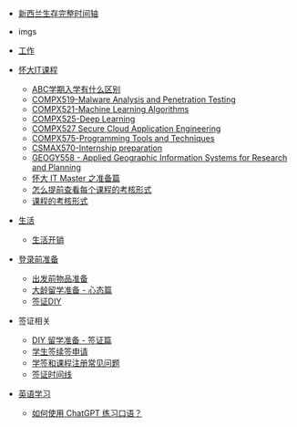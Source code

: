 <!-- docs/_sidebar.md -->
* [新西兰生存完整时间轴](%E6%96%B0%E8%A5%BF%E5%85%B0%E7%94%9F%E5%AD%98%E5%AE%8C%E6%95%B4%E6%97%B6%E9%97%B4%E8%BD%B4.md)

* imgs
* [工作](%E5%B7%A5%E4%BD%9C/README.md)
* [怀大IT课程](%E6%80%80%E5%A4%A7IT%E8%AF%BE%E7%A8%8B/README.md)
  * [ABC学期入学有什么区别](%E6%80%80%E5%A4%A7IT%E8%AF%BE%E7%A8%8B/ABC%E5%AD%A6%E6%9C%9F%E5%85%A5%E5%AD%A6%E6%9C%89%E4%BB%80%E4%B9%88%E5%8C%BA%E5%88%AB.md)
  * [COMPX519-Malware Analysis and Penetration Testing](%E6%80%80%E5%A4%A7IT%E8%AF%BE%E7%A8%8B/COMPX519-Malware%20Analysis%20and%20Penetration%20Testing.md)
  * [COMPX521-Machine Learning Algorithms](%E6%80%80%E5%A4%A7IT%E8%AF%BE%E7%A8%8B/COMPX521-Machine%20Learning%20Algorithms.md)
  * [COMPX525-Deep Learning](%E6%80%80%E5%A4%A7IT%E8%AF%BE%E7%A8%8B/COMPX525-Deep%20Learning.md)
  * [COMPX527 Secure Cloud Application Engineering](%E6%80%80%E5%A4%A7IT%E8%AF%BE%E7%A8%8B/COMPX527-Secure%20Cloud%20Application%20Engineering.md)
  * [COMPX575-Programming Tools and Techniques](%E6%80%80%E5%A4%A7IT%E8%AF%BE%E7%A8%8B/COMPX575-Programming%20Tools%20and%20Techniques.md)
  * [CSMAX570-Internship preparation](%E6%80%80%E5%A4%A7IT%E8%AF%BE%E7%A8%8B/CSMAX570-Internship%20preparation.md)
  * [GEOGY558 - Applied Geographic Information Systems for Research and Planning](%E6%80%80%E5%A4%A7IT%E8%AF%BE%E7%A8%8B/GEOGY558-Applied%20Geographic%20Information%20Systems%20for%20Research%20and%20Planning.md)
  * [怀大 IT Master 之准备篇](%E6%80%80%E5%A4%A7IT%E8%AF%BE%E7%A8%8B/%E6%80%80%E5%A4%A7IT%20Master%E4%B9%8B%E5%87%86%E5%A4%87%E7%AF%87.md)
  * [怎么提前查看每个课程的考核形式](%E6%80%80%E5%A4%A7IT%E8%AF%BE%E7%A8%8B/%E6%80%8E%E4%B9%88%E6%8F%90%E5%89%8D%E6%9F%A5%E7%9C%8B%E6%AF%8F%E4%B8%AA%E8%AF%BE%E7%A8%8B%E7%9A%84%E8%80%83%E6%A0%B8%E5%BD%A2%E5%8A%BF.md)
  * [课程的考核形式](%E6%80%80%E5%A4%A7IT%E8%AF%BE%E7%A8%8B/%E8%AF%BE%E7%A8%8B%E7%9A%84%E8%80%83%E6%A0%B8%E5%BD%A2%E5%8A%BF.md)
* [生活](%E7%94%9F%E6%B4%BB/README.md)
  * [生活开销](%E7%94%9F%E6%B4%BB/%E7%94%9F%E6%B4%BB%E5%BC%80%E9%94%80.md)
* [登录前准备](%E7%99%BB%E5%BD%95%E5%89%8D%E5%87%86%E5%A4%87/README.md)
  * [出发前物品准备](%E7%99%BB%E5%BD%95%E5%89%8D%E5%87%86%E5%A4%87/%E5%87%BA%E5%8F%91%E5%89%8D%E7%89%A9%E5%93%81%E5%87%86%E5%A4%87.md)
  * [大龄留学准备 - 心态篇](%E7%99%BB%E5%BD%95%E5%89%8D%E5%87%86%E5%A4%87/%E5%A4%A7%E9%BE%84%E7%95%99%E5%AD%A6%E5%87%86%E5%A4%87%20-%20%E5%BF%83%E6%80%81%E7%AF%87.md)
  * [签证DIY](%E7%99%BB%E5%BD%95%E5%89%8D%E5%87%86%E5%A4%87/%E7%AD%BE%E8%AF%81DIY.md)
* 签证相关
  * [DIY 留学准备 - 签证篇](%E7%AD%BE%E8%AF%81%E7%9B%B8%E5%85%B3/DIY%20%E7%95%99%E5%AD%A6%E5%87%86%E5%A4%87%20-%20%E7%AD%BE%E8%AF%81%E7%AF%87.md)
  * [学生签续签申请](%E7%AD%BE%E8%AF%81%E7%9B%B8%E5%85%B3/%E5%AD%A6%E7%94%9F%E7%AD%BE%E7%BB%AD%E7%AD%BE%E7%94%B3%E8%AF%B7.md)
  * [学签和课程注册常见问题](%E7%AD%BE%E8%AF%81%E7%9B%B8%E5%85%B3/%E5%AD%A6%E7%AD%BE%E5%B8%B8%E8%A7%81%E9%97%AE%E9%A2%98.md)
  * [签证时间线](%E7%AD%BE%E8%AF%81%E7%9B%B8%E5%85%B3/%E7%AD%BE%E8%AF%81%E6%97%B6%E9%97%B4%E7%BA%BF.md)
* [英语学习](%E8%8B%B1%E8%AF%AD%E5%AD%A6%E4%B9%A0/README.md)
  * [如何使用 ChatGPT 练习口语？](%E8%8B%B1%E8%AF%AD%E5%AD%A6%E4%B9%A0/%E5%A6%82%E4%BD%95%E4%BD%BF%E7%94%A8%20ChatGPT%20%E7%BB%83%E4%B9%A0%E5%8F%A3%E8%AF%AD.md)
